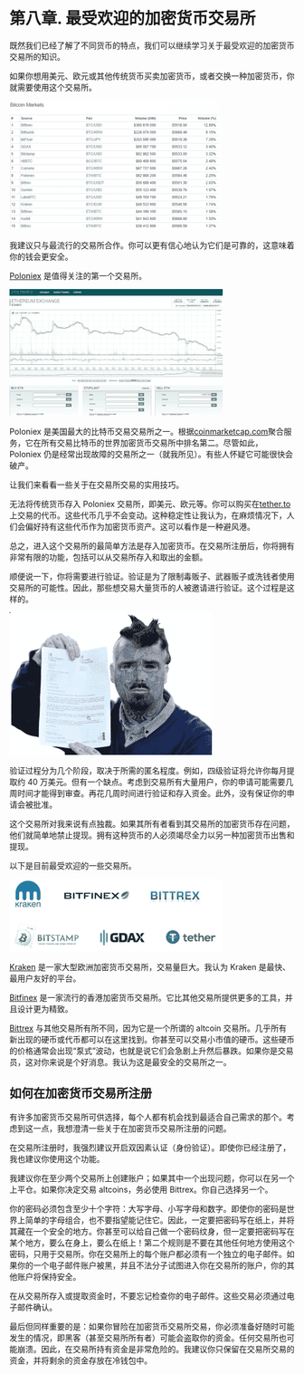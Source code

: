 # 第八章. 最受欢迎的加密货币交易所

既然我们已经了解了不同货币的特点，我们可以继续学习关于最受欢迎的加密货币交易所的知识。

如果你想用美元、欧元或其他传统货币买卖加密货币，或者交换一种加密货币，你就需要使用这个交易所。

![图片 01](img/00023.jpeg)

我建议只与最流行的交易所合作。你可以更有信心地认为它们是可靠的，这意味着你的钱会更安全。

[Poloniex](https://poloniex.com/) 是值得关注的第一个交易所。

![图片 01](img/00024.jpeg)

Poloniex 是美国最大的比特币交易交易所之一。根据[coinmarketcap.com](https://coinmarketcap.com/)聚合服务，它在所有交易比特币的世界加密货币交易所中排名第二。尽管如此，Poloniex 仍是经常出现故障的交易所之一（就我所见）。有些人怀疑它可能很快会破产。

让我们来看看一些关于在交易所交易的实用技巧。

无法将传统货币存入 Poloniex 交易所，即美元、欧元等。你可以购买在[tether.to](https://tether.to/)上交易的代币。这些代币几乎不会变动。这种稳定性让我认为，在麻烦情况下，人们会偏好持有这些代币作为加密货币资产。这可以看作是一种避风港。

总之，进入这个交易所的最简单方法是存入加密货币。在交易所注册后，你将拥有非常有限的功能，包括可以从交易所存入和取出的金额。

顺便说一下，你将需要进行验证。验证是为了限制毒贩子、武器贩子或洗钱者使用交易所的可能性。因此，那些想交易大量货币的人被邀请进行验证。这个过程是这样的。

![图片 01](img/00025.jpeg)

验证过程分为几个阶段，取决于所需的匿名程度。例如，四级验证将允许你每月提取约 40 万美元。但有一个缺点。考虑到交易所有大量用户，你的申请可能需要几周时间才能得到审查。再花几周时间进行验证和存入资金。此外，没有保证你的申请会被批准。

这个交易所对我来说有点独裁。如果其所有者看到其交易所的加密货币存在问题，他们就简单地禁止提现。拥有这种货币的人必须竭尽全力以另一种加密货币出售和提现。

以下是目前最受欢迎的一些交易所。

![图片 01](img/00026.jpeg)

[Kraken](https://www.kraken.com/) 是一家大型欧洲加密货币交易所，交易量巨大。我认为 Kraken 是最快、最用户友好的平台。

[Bitfinex](https://www.bitfinex.com/?locale=en) 是一家流行的香港加密货币交易所。它比其他交易所提供更多的工具，并且设计更为精致。

[Bittrex](https://bittrex.com/) 与其他交易所有所不同，因为它是一个所谓的 altcoin 交易所。几乎所有新出现的硬币或代币都可以在这里找到。你甚至可以交易小市值的硬币。这些硬币的价格通常会出现“泵式”波动，也就是说它们会急剧上升然后暴跌。如果你是交易员，这对你来说是个好消息。我认为这是最安全的交易所之一。

## 如何在加密货币交易所注册

有许多加密货币交易所可供选择，每个人都有机会找到最适合自己需求的那个。考虑到这一点，我想澄清一些关于在加密货币交易所注册的问题。

在交易所注册时，我强烈建议开启双因素认证（身份验证）。即使你已经注册了，我也建议你使用这个功能。

我建议你在至少两个交易所上创建账户；如果其中一个出现问题，你可以在另一个上平仓。如果你决定交易 altcoins，务必使用 Bittrex。你自己选择另一个。

你的密码必须包含至少十个字符：大写字母、小写字母和数字。即使你的密码是世界上简单的字母组合，也不要指望能记住它。因此，一定要把密码写在纸上，并将其藏在一个安全的地方。你甚至可以给自己做一个密码纹身，但一定要把密码写在某个地方，要么在身上，要么在纸上！第二个规则是不要在其他任何地方使用这个密码，只用于交易所。你在交易所上的每个账户都必须有一个独立的电子邮件。如果你的一个电子邮件账户被黑，并且不法分子试图进入你在交易所的账户，你的其他账户将保持安全。

在从交易所存入或提取资金时，不要忘记检查你的电子邮件。这些交易必须通过电子邮件确认。

最后但同样重要的是：如果你冒险在加密货币交易所交易，你必须准备好随时可能发生的情况，即黑客（甚至交易所所有者）可能会盗取你的资金。任何交易所也可能崩溃。因此，在交易所持有资金是非常危险的。我建议你只保留在交易所交易的资金，并将剩余的资金存放在冷钱包中。
